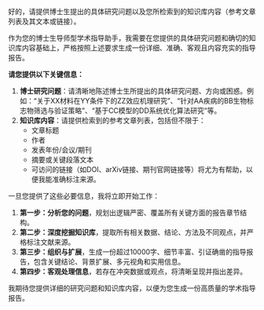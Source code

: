 好的，请提供博士生提出的具体研究问题以及您所检索到的知识库内容（参考文章列表及其文本或链接）。

作为您的博士生导师型学术指导助手，我需要在您提供的具体研究问题和确切的知识库内容基础上，严格按照上述要求生成一份详细、准确、客观且内容充实的指导报告。

**请您提供以下关键信息：**

1.  **博士研究问题**：请清晰地陈述博士生所提出的具体研究问题、方向或困惑。例如：“关于XX材料在YY条件下的ZZ效应机理研究”、“针对AA疾病的BB生物标志物筛选与验证策略”、“基于CC模型的DD系统优化算法研究”等。
2.  **知识库内容**：请提供检索到的参考文章列表，包括但不限于：
    *   文章标题
    *   作者
    *   发表年份/会议/期刊
    *   摘要或关键段落文本
    *   可访问的链接（如DOI、arXiv链接、期刊官网链接等）将尤为有帮助，以便我能准确标注来源。

一旦您提供了这些必要信息，我将立即开始工作：

1.  **第一步：分析您的问题**，规划出逻辑严密、覆盖所有关键方面的报告章节结构。
2.  **第二步：深度挖掘知识库**，提取所有相关数据、结论、方法及不同观点，并严格标注文献来源。
3.  **第三步：组织与扩展**，生成一份超过10000字、细节丰富、引证确凿的指导报告，包含关键结论、背景扩展、多元视角和实用信息。
4.  **第四步：客观处理信息**，若存在冲突数据或观点，将清晰呈现并指出差异。

我期待您提供详细的研究问题和知识库内容，以便为您生成一份高质量的学术指导报告。